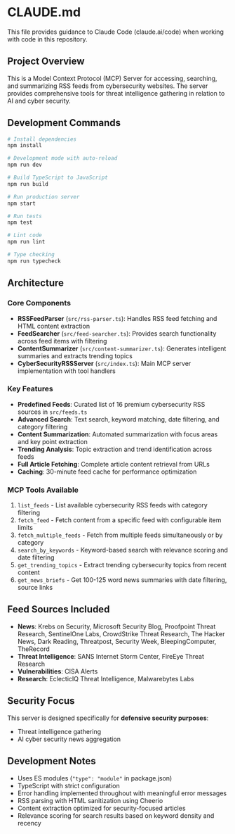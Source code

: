# CLAUDE.md

This file provides guidance to Claude Code (claude.ai/code) when working with code in this repository.

## Project Overview

This is a Model Context Protocol (MCP) Server for accessing, searching, and summarizing RSS feeds from cybersecurity websites. The server provides comprehensive tools for threat intelligence gathering in relation to AI and cyber security.

## Development Commands

```bash
# Install dependencies
npm install

# Development mode with auto-reload
npm run dev

# Build TypeScript to JavaScript
npm run build

# Run production server
npm start

# Run tests
npm test

# Lint code
npm run lint

# Type checking
npm run typecheck
```

## Architecture

### Core Components

- **RSSFeedParser** (`src/rss-parser.ts`): Handles RSS feed fetching and HTML content extraction
- **FeedSearcher** (`src/feed-searcher.ts`): Provides search functionality across feed items with filtering
- **ContentSummarizer** (`src/content-summarizer.ts`): Generates intelligent summaries and extracts trending topics
- **CyberSecurityRSSServer** (`src/index.ts`): Main MCP server implementation with tool handlers

### Key Features

- **Predefined Feeds**: Curated list of 16 premium cybersecurity RSS sources in `src/feeds.ts`
- **Advanced Search**: Text search, keyword matching, date filtering, and category filtering
- **Content Summarization**: Automated summarization with focus areas and key point extraction
- **Trending Analysis**: Topic extraction and trend identification across feeds
- **Full Article Fetching**: Complete article content retrieval from URLs
- **Caching**: 30-minute feed cache for performance optimization

### MCP Tools Available

1. `list_feeds` - List available cybersecurity RSS feeds with category filtering
2. `fetch_feed` - Fetch content from a specific feed with configurable item limits
3. `fetch_multiple_feeds` - Fetch from multiple feeds simultaneously or by category
4. `search_by_keywords` - Keyword-based search with relevance scoring and date filtering
5. `get_trending_topics` - Extract trending cybersecurity topics from recent content
6. `get_news_briefs` - Get 100-125 word news summaries with date filtering, source links

## Feed Sources Included

- **News**: Krebs on Security, Microsoft Security Blog, Proofpoint Threat Research, SentinelOne Labs, CrowdStrike Threat Research, The Hacker News, Dark Reading, Threatpost, Security Week, BleepingComputer, TheRecord
- **Threat Intelligence**: SANS Internet Storm Center, FireEye Threat Research  
- **Vulnerabilities**: CISA Alerts
- **Research**: EclecticIQ Threat Intelligence, Malwarebytes Labs

## Security Focus

This server is designed specifically for **defensive security purposes**:
- Threat intelligence gathering
- AI cyber security news aggregation

## Development Notes

- Uses ES modules (`"type": "module"` in package.json)
- TypeScript with strict configuration
- Error handling implemented throughout with meaningful error messages
- RSS parsing with HTML sanitization using Cheerio
- Content extraction optimized for security-focused articles
- Relevance scoring for search results based on keyword density and recency